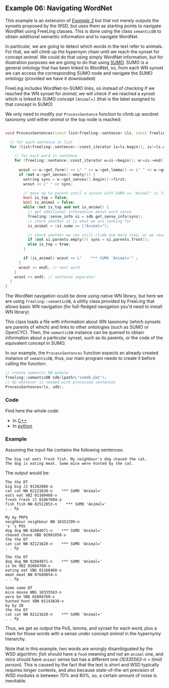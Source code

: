 
## Example 06: Navigating WordNet

This example is an extension of [*Example 3*](example03.md) but that not merely outputs the synsets proposed by the WSD, but uses them as starting points to navigate WordNet using FreeLing classes. 
This is done using the class `semanticDB` to obtain additional semantic information and to navigate WordNet.

In particular, we are going to detect which words in the text refer to animals.
For that, we will climb up the hypernym chain until we reach the synset for concept *animal*.
We could do that using simply WordNet information, but for illustration purposes we are going to do that using [SUMO](http://www.adampease.org/OP/). SUMO is a general ontology that has been linked to WordNet, so, from each WN synset we can access the corresponding SUMO node and navigate the SUMO ontology (provided we have it downloaded)

FreeLing includes WordNet-to-SUMO links, so instead of checking if we reached the WN synset for *animal*, we will check if we reached a synset which is linked to SUMO concept `[Animal=]` (that is the label assigned to that concept in SUMO)

We only need to modify our `ProcessSentence` function to climb up wordnet taxonomy until either *animal* or the top node is reached:
```C++

void ProcessSentences(const list<freeling::sentence> &ls, const freeling::semanticDB &sdb) {

  // for each sentence in list
  for (list<freeling::sentence>::const_iterator is=ls.begin(); is!=ls.end(); is++) {

    // for each word in sentence
    for (freeling::sentence::const_iterator w=is->begin(); w!=is->end(); w++) {
      
      wcout << w->get_form() << L" " << w->get_lemma() << L" " << w->get_tag() ;
      if (not w->get_senses().empty()) {
        wstring syns = w->get_senses().begin()->first;      
        wcout << L" " << syns;

        // move up to parent until a synset with SUMO == "Animal" is found.
        bool is_top = false;
        bool is_animal = false;
        while (not is_top and not is_animal) {
          // get additional information about word sense
          freeling::sense_info si = sdb.get_sense_info(syns);
          // check whether it is what we are looking for
          is_animal = (si.sumo == L"Animal=");

          // check whether we can still climb one more step, or we reached the top node.
          if (not si.parents.empty()) syns = si.parents.front();
          else is_top = true;
        }

        if (is_animal) wcout << L"    *** SUMO 'Animal='" ;
      }
      wcout << endl; // next word
    }
    wcout << endl; // sentence separator
  }
}
```

The WordNet navigation oculd be done using native WN library, but here we are using `freeling::semanticDB`, a utility class provided by FreeLing that allows basic WN navigation (for full-fledged navigation you'd need to install WN library)

This class loads a file with information about WN taxonomy (which synsets are parents of which) and links to other ontologies (such as SUMO or OpenCYC). Then, the `semanticDB` instance can be queried to obtain information about a particular synset, such as its parents, or the code of the equivalent concept in SUMO.

In our example, the `ProcessSentences` function expects an already created instance of `semanticDB`, thus, our main program needs to create it before calling the function:
```C++
// create semantic DB module
freeling::semanticDB sdb(lpath+L"semdb.dat");
// do whatever is needed with processed sentences
ProcessSentences(ls, sdb);
```


### Code

Find here the whole code:
 - In [C++](code/example06.cc.md)
 - In [python](code/example06.py.md)


### Example

Assuming the input file contains the following sentences:

    The big cat eats fresh fish. My neighbour's dog chased the cat.
    The dog is eating meat. Some mice were hunted by the cat.

The output would be:
```
The the DT
big big JJ 01382086-a
cat cat NN 02121620-n    *** SUMO 'Animal='
eats eat VBZ 01168468-v
fresh fresh JJ 01067694-a
fish fish NN 02512053-n    *** SUMO 'Animal='
. . Fp

My my PRP$
neighbour neighbour NN 10352299-n
's 's POS
dog dog NN 02084071-n    *** SUMO 'Animal='
chased chase VBD 02001858-v
the the DT
cat cat NN 02121620-n    *** SUMO 'Animal='
. . Fp

The the DT
dog dog NN 02084071-n    *** SUMO 'Animal='
is be VBZ 02604760-v
eating eat VBG 01168468-v
meat meat NN 07649854-n
. . Fp

Some some DT
mice mouse NNS 10335563-n
were be VBD 02604760-v
hunted hunt VBN 01143838-v
by by IN
the the DT
cat cat NN 02121620-n    *** SUMO 'Animal='
. . Fp

```

  Thus, we get as output the PoS, lemma, and synset for each word, plus a mark for those words with a sense under concept *animal* in the hypernymy hierarchy.

   Note that in this example, two words are wrongly disambiguated by the WSD algorithm: *fish* should have a `food` meaning and not an `animal` one, and *mice* should have `animal` sense but has a different one (*10335563-n* = *timid person*).
   This is caused by the fact that the text is short and WSD typically requires longer contexts, and also because state-of-the-art precision of WSD modules is between 70% and 80%, so, a certain amount of noise is inevitable.
   
   
   
